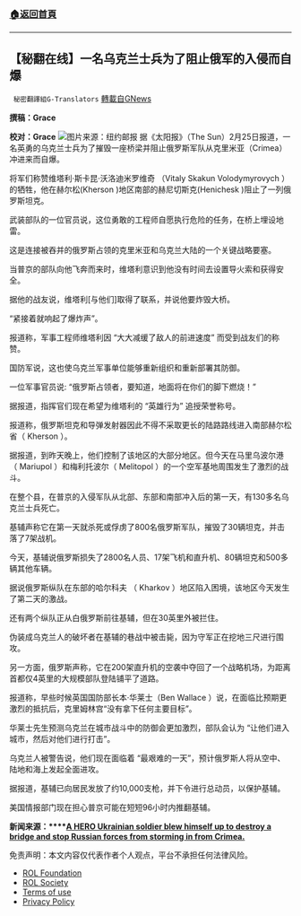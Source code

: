 ###  [:house:返回首頁](https://github.com/ourhimalayas/txt)
---


## 【秘翻在线】一名乌克兰士兵为了阻止俄军的入侵而自爆
` 秘密翻譯組G-Translators` [轉載自GNews](https://gnews.org/zh-hans/2067742/)

**撰稿：Grace**

**校对：Grace**
![](https://assets.gnews.org/wp-content/uploads/2022/02/Screen-Shot-2022-02-25-at-11.34.08-PM.jpeg)图片来源：纽约邮报
据《太阳报》（The Sun）2月25日报道，一名英勇的乌克兰士兵为了摧毁一座桥梁并阻止俄罗斯军队从克里米亚（Crimea）冲进来而自爆。

将军们称赞维塔利·斯卡昆·沃洛迪米罗维奇 （Vitaly Skakun Volodymyrovych ）的牺牲，他在赫尔松(Kherson )地区南部的赫尼切斯克(Henichesk )阻止了一列俄罗斯坦克。

武装部队的一位官员说，这位勇敢的工程师自愿执行危险的任务，在桥上埋设地雷。

这是连接被吞并的俄罗斯占领的克里米亚和乌克兰大陆的一个关键战略要塞。

当普京的部队向他飞奔而来时，维塔利意识到他没有时间去设置导火索和获得安全。

据他的战友说，维塔利[与他们]取得了联系，并说他要炸毁大桥。

“紧接着就响起了爆炸声”。

报道称，军事工程师维塔利因 “大大减缓了敌人的前进速度” 而受到战友们的称赞。

国防军说，这也使乌克兰军事单位能够重新组织和重新部署其防御。

一位军事官员说: “俄罗斯占领者，要知道，地面将在你们的脚下燃烧！”

据报道，指挥官们现在希望为维塔利的 “英雄行为” 追授荣誉称号。

报道称，俄罗斯坦克和导弹发射器因此不得不采取更长的陆路路线进入南部赫尔松省（ Kherson ）。

据报道，到昨天晚上，他们控制了该地区的大部分地区。但今天在马里乌波尔港（ Mariupol ）和梅利托波尔（ Melitopol ）的一个空军基地周围发生了激烈的战斗。

在整个县，在普京的入侵军队从北部、东部和南部冲入后的第一天，有130多名乌克兰士兵死亡。

基辅声称它在第一天就杀死或俘虏了800名俄罗斯军队，摧毁了30辆坦克，并击落了7架战机。

今天，基辅说俄罗斯损失了2800名人员、17架飞机和直升机、80辆坦克和500多辆其他车辆。

据说俄罗斯纵队在东部的哈尔科夫 （ Kharkov ）地区陷入困境，该地区今天发生了第二天的激战。

还有两个纵队正从白俄罗斯前往基辅，但在30英里外被拦住。

伪装成乌克兰人的破坏者在基辅的巷战中被击毙，因为守军正在挖地三尺进行围攻。

另一方面，俄罗斯声称，它在200架直升机的空袭中夺回了一个战略机场，为距离首都仅4英里的大规模部队登陆铺平了道路。

报道称，早些时候英国国防部长本·华莱士（Ben Wallace ）说，在面临比预期更激烈的抵抗后，克里姆林宫“没有拿下任何主要目标”。

华莱士先生预测乌克兰在城市战斗中的防御会更加激烈，部队会认为 “让他们进入城市，然后对他们进行打击”。

乌克兰人被警告说，他们现在面临着 “最艰难的一天”，预计俄罗斯人将从空中、陆地和海上发起全面进攻。

据报道，基辅已向居民发放了约10,000支枪，并下令进行总动员，以保护基辅。

美国情报部门现在担心普京可能在短短96小时内推翻基辅。

**新闻来源：****[A HERO Ukrainian soldier blew himself up to destroy a bridge and stop Russian forces from storming in from Crimea.](https://www.thesun.co.uk/news/17771153/ukrainian-soldier-dies-blowing-up-bridge-russian-tanks/)**

 

免责声明：本文内容仅代表作者个人观点，平台不承担任何法律风险。

- [ROL Foundation](https://rolfoundation.org/)
- [ROL Society](https://rolsociety.org/)
- [Terms of use](https://gnews.org/terms-of-use-3/)
- [Privacy Policy](https://gnews.org/privacy-policy/)
